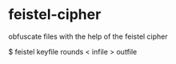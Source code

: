 # feistel-cipher
obfuscate files with the help of the feistel cipher

$ feistel keyfile rounds < infile > outfile
